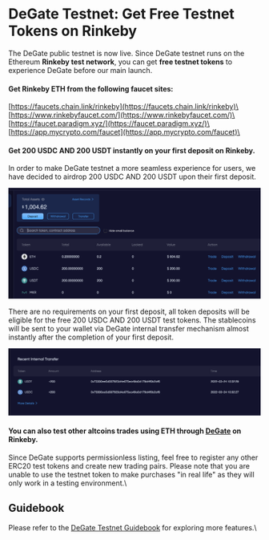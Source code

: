 # DeGate Testnet: Get Free Testnet Tokens on Rinkeby

The DeGate public testnet is now live. Since DeGate testnet runs on the Ethereum **Rinkeby test network**, you can get **free testnet tokens** to experience DeGate before our main launch.&#x20;

#### Get Rinkeby ETH from the following faucet sites:&#x20;

[https://faucets.chain.link/rinkeby](https://faucets.chain.link/rinkeby)\
[https://www.rinkebyfaucet.com/](https://www.rinkebyfaucet.com/)\
[https://faucet.paradigm.xyz/](https://faucet.paradigm.xyz/)\
[https://app.mycrypto.com/faucet](https://app.mycrypto.com/faucet)\


#### Get 200 USDC AND 200 USDT instantly on your first deposit on Rinkeby.

In order to make DeGate testnet a more seamless experience for users, we have decided to airdrop 200 USDC AND 200 USDT upon their first deposit.&#x20;

![Receive 200 USDC AND 200 USDT test tokens instantly (Rinkeby) ](<../.gitbook/assets/image (22).png>)

There are no requirements on your first deposit, all token deposits will be eligible for the free 200 USDC AND 200 USDT test tokens. The stablecoins will be sent to your wallet via DeGate internal transfer mechanism almost instantly after the completion of your first deposit.&#x20;

![Internal transfer of 200 USDC AND 200 USDT (Rinkeby)](<../.gitbook/assets/image (21).png>)

#### You can also test other altcoins trades using ETH through [DeGate](https://testnet.degate.com) on Rinkeby.

Since DeGate supports permissionless listing, feel free to register any other ERC20 test tokens and create new trading pairs. Please note that you are unable to use the testnet token to make purchases "in real life" as they will only work in a testing environment.\


## Guidebook

Please refer to the [DeGate Testnet Guidebook](degate-testnet-guidebook.md) for exploring more features.\
